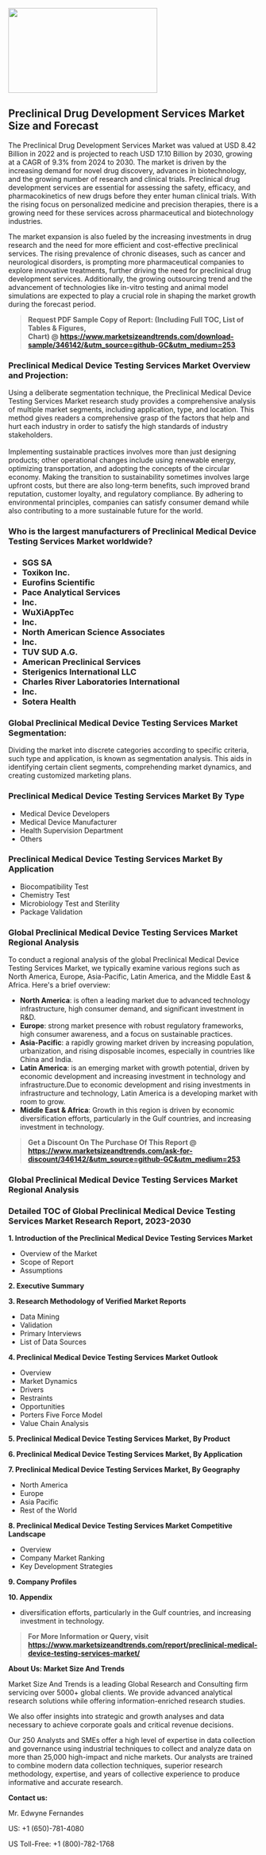<p><img class="alignnone size-medium wp-image-20088" src="https://ffe5etoiles.com/wp-content/uploads/2024/12/MST1-300x171.png" alt="" width="300" height="171" /></p><h2>Preclinical Drug Development Services Market Size and Forecast</h2><p>The Preclinical Drug Development Services Market was valued at USD 8.42 Billion in 2022 and is projected to reach USD 17.10 Billion by 2030, growing at a CAGR of 9.3% from 2024 to 2030. The market is driven by the increasing demand for novel drug discovery, advances in biotechnology, and the growing number of research and clinical trials. Preclinical drug development services are essential for assessing the safety, efficacy, and pharmacokinetics of new drugs before they enter human clinical trials. With the rising focus on personalized medicine and precision therapies, there is a growing need for these services across pharmaceutical and biotechnology industries.</p><p>The market expansion is also fueled by the increasing investments in drug research and the need for more efficient and cost-effective preclinical services. The rising prevalence of chronic diseases, such as cancer and neurological disorders, is prompting more pharmaceutical companies to explore innovative treatments, further driving the need for preclinical drug development services. Additionally, the growing outsourcing trend and the advancement of technologies like in-vitro testing and animal model simulations are expected to play a crucial role in shaping the market growth during the forecast period.</p></p><blockquote id="" class=""><strong>Request PDF Sample Copy of Report: (Including Full TOC, List of Tables &amp; Figures, Chart)&nbsp;@&nbsp;<strong><a href="https://www.marketsizeandtrends.com/download-sample/346142/&utm_source=github-GC&utm_medium=253" target="_blank">https://www.marketsizeandtrends.com/download-sample/346142/&utm_source=github-GC&utm_medium=253</a></strong></strong></blockquote><h3 id="" class="">Preclinical Medical Device Testing Services Market&nbsp;Overview and Projection:</h3><p id="" class="">Using a deliberate segmentation technique, the Preclinical Medical Device Testing Services Market research study provides a comprehensive analysis of multiple market segments, including application, type, and location. This method gives readers a comprehensive grasp of the factors that help and hurt each industry in order to satisfy the high standards of industry stakeholders. <br /> <br />Implementing sustainable practices involves more than just designing products; other operational changes include using renewable energy, optimizing transportation, and adopting the concepts of the circular economy. Making the transition to sustainability sometimes involves large upfront costs, but there are also long-term benefits, such improved brand reputation, customer loyalty, and regulatory compliance. By adhering to environmental principles, companies can satisfy consumer demand while also contributing to a more sustainable future for the world.</p><h3 id="" class="">Who is the largest manufacturers of&nbsp;Preclinical Medical Device Testing Services Market worldwide?</h3><h3 class=""><p><ul><li>SGS SA </li><li> Toxikon Inc. </li><li> Eurofins Scientific </li><li> Pace Analytical Services </li><li> Inc. </li><li> WuXiAppTec </li><li> Inc. </li><li> North American Science Associates </li><li> Inc. </li><li> TUV SUD A.G. </li><li> American Preclinical Services </li><li> Sterigenics International LLC </li><li> Charles River Laboratories International </li><li> Inc. </li><li> Sotera Health</li></ul></p></h3><h3 id="" class="">Global&nbsp;Preclinical Medical Device Testing Services Market Segmentation:</h3><p id="" class="">Dividing the market into discrete categories according to specific criteria, such type and application, is known as segmentation analysis. This aids in identifying certain client segments, comprehending market dynamics, and creating customized marketing plans.</p><h3 id="" class="">Preclinical Medical Device Testing Services Market&nbsp;By Type</h3><p><p><ul><li>Medical Device Developers</li><li> Medical Device Manufacturer</li><li> Health Supervision Department</li><li> Others</p></li></ul></p></p><h3 id="" class="">Preclinical Medical Device Testing Services Market&nbsp;By Application</h3><p class=""><p><ul><li>Biocompatibility Test</li><li> Chemistry Test</li><li> Microbiology Test and Sterility</li><li> Package Validation</li></ul></p></p><h3 id="" class="">Global Preclinical Medical Device Testing Services Market Regional Analysis</h3><p id="" class="">To conduct a regional analysis of the global Preclinical Medical Device Testing Services Market, we typically examine various regions such as North America, Europe, Asia-Pacific, Latin America, and the Middle East &amp; Africa. Here's a brief overview:</p><ul><li><strong>North America</strong>: is often a leading market due to advanced technology infrastructure, high consumer demand, and significant investment in R&amp;D.</li><li><strong>Europe</strong>: strong market presence with robust regulatory frameworks, high consumer awareness, and a focus on sustainable practices.</li><li><strong>Asia-Pacific</strong>: a rapidly growing market driven by increasing population, urbanization, and rising disposable incomes, especially in countries like China and India.</li><li><strong>Latin America</strong>: is an emerging market with growth potential, driven by economic development and increasing investment in technology and infrastructure.Due to economic development and rising investments in infrastructure and technology, Latin America is a developing market with room to grow.</li><li><strong>Middle East &amp; Africa</strong>: Growth in this region is driven by economic diversification efforts, particularly in the Gulf countries, and increasing investment in technology.</li></ul><blockquote id="" class=""><strong>Get a Discount On The Purchase Of This Report @ <strong><a href="https://www.marketsizeandtrends.com/ask-for-discount/346142/&utm_source=github-GC&utm_medium=253" target="_blank">https://www.marketsizeandtrends.com/ask-for-discount/346142/&utm_source=github-GC&utm_medium=253</a></strong></strong></blockquote><h3 id="" class="">Global Preclinical Medical Device Testing Services Market Regional Analysis</h3><h3 id="" class="">Detailed TOC of Global Preclinical Medical Device Testing Services Market Research Report, 2023-2030</h3><p id="" class=""><strong>1. Introduction of the Preclinical Medical Device Testing Services Market</strong></p><ul><li>Overview of the Market</li><li>Scope of Report</li><li>Assumptions</li></ul><p id="" class=""><strong>2. Executive Summary</strong></p><p id="" class=""><strong>3. Research Methodology of Verified Market Reports</strong></p><ul><li>Data Mining</li><li>Validation</li><li>Primary Interviews</li><li>List of Data Sources</li></ul><p id="" class=""><strong>4. Preclinical Medical Device Testing Services Market Outlook</strong></p><ul><li>Overview</li><li>Market Dynamics</li><li>Drivers</li><li>Restraints</li><li>Opportunities</li><li>Porters Five Force Model</li><li>Value Chain Analysis</li></ul><p id="" class=""><strong>5. Preclinical Medical Device Testing Services Market, By Product</strong></p><p id="" class=""><strong>6. Preclinical Medical Device Testing Services Market, By Application</strong></p><p id="" class=""><strong>7. Preclinical Medical Device Testing Services Market, By Geography</strong></p><ul><li>North America</li><li>Europe</li><li>Asia Pacific</li><li>Rest of the World</li></ul><p id="" class=""><strong>8. Preclinical Medical Device Testing Services Market Competitive Landscape</strong></p><ul><li>Overview</li><li>Company Market Ranking</li><li>Key Development Strategies</li></ul><p id="" class=""><strong>9. Company Profiles</strong></p><p id="" class=""><strong>10. Appendix</strong></p><ul><li>diversification efforts, particularly in the Gulf countries, and increasing investment in technology.</li></ul><blockquote id="" class=""><strong>For More Information or Query, visit <strong><strong><a href="https://www.marketsizeandtrends.com/report/preclinical-medical-device-testing-services-market/" target="_blank">https://www.marketsizeandtrends.com/report/preclinical-medical-device-testing-services-market/</a></strong></strong></strong></blockquote><p id="" class=""><strong>About Us: Market Size And Trends</strong></p><p id="" class="">Market Size And Trends is a leading Global Research and Consulting firm servicing over 5000+ global clients. We provide advanced analytical research solutions while offering information-enriched research studies.</p><p id="" class="">We also offer insights into strategic and growth analyses and data necessary to achieve corporate goals and critical revenue decisions.</p><p id="" class="">Our 250 Analysts and SMEs offer a high level of expertise in data collection and governance using industrial techniques to collect and analyze data on more than 25,000 high-impact and niche markets. Our analysts are trained to combine modern data collection techniques, superior research methodology, expertise, and years of collective experience to produce informative and accurate research.</p><p id="" class=""><strong>Contact us:</strong></p><p id="" class="">Mr. Edwyne Fernandes</p><p id="" class="">US: +1 (650)-781-4080</p><p id="" class="">US Toll-Free: +1 (800)-782-1768</p>
